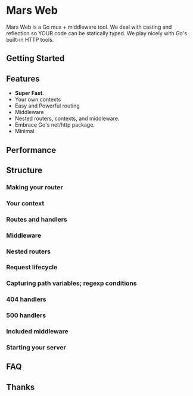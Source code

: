 # Mars Web

Mars Web is a Go mux + middleware tool. We deal with casting and reflection so YOUR code can be statically typed. We play nicely with Go's built-in HTTP tools.

## Getting Started


## Features
* **Super Fast**. 
* Your own contexts
* Easy and Powerful routing
* Middleware
* Nested routers, contexts, and middleware.
* Embrace Go's net/http package.
* Minimal

## Performance

## Structure

### Making your router
### Your context
### Routes and handlers
### Middleware
### Nested routers
### Request lifecycle
### Capturing path variables; regexp conditions
### 404 handlers
### 500 handlers
### Included middleware
### Starting your server
## FAQ

## Thanks
